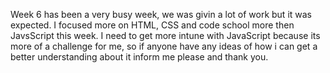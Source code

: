 Week 6 has been a very busy week, we was givin a lot of work but it was expected. I focused more on HTML, CSS and code school more then JavsScript this week. I need to get more intune with JavaScript because its more of a challenge for me, so if anyone have any ideas of how i can get a better understanding about it inform me please and thank you.   
